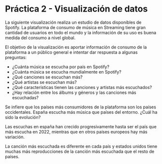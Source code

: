 # Práctica 2 - Visualización de datos

La siguiente visualización realiza un estudio de datos disponibles de Spotify. La plataforma de consumo de música en Streaming tiene gran cantidad de usuarios en todo el mundo y la información de su uso es buena medida del consumo a nivel global.

El objetivo de la visualización es aportar información de consumo de la plataforma a un público general e intentar dar respuesta a algunas preguntas:
  - ¿Cuánta música se escucha por país en Spotify?
  - ¿Cuánta música se escucha mundialmente en Spotify?
  - ¿Qué canciones se escuchan más?
  - ¿Qué artistas se escuchan más?
  - ¿Qué características tienen las canciones y artistas más escuchados? 
  - ¿Hay relación entre los álbums y géneros y las canciones más escuchadas?

<div class="flourish-embed flourish-hierarchy" data-src="visualisation/12509279"><script src="https://public.flourish.studio/resources/embed.js"></script></div>

Se infiere que los países más consumidores de la plataforma son los países occidentales. España escucha más música que países del entorno. ¿Cuál ha sido la evolución?

<div class="flourish-embed flourish-chart" data-src="visualisation/12525434"><script src="https://public.flourish.studio/resources/embed.js"></script></div>

Las escuchas en españa han crecido progresivamente hasta ser el país que más escucha en 2022, mientras que en otros países europeos hay más variación.

<div class="flourish-embed flourish-chart" data-src="visualisation/12508564"><script src="https://public.flourish.studio/resources/embed.js"></script></div>
<div class="flourish-embed flourish-chart" data-src="visualisation/12525778"><script src="https://public.flourish.studio/resources/embed.js"></script></div>

La canción más escuchada es diferente en cada país y estados unidos tiene muchas más reproducciones de la canción más escuchada que el resto de países.
<div class="flourish-embed flourish-scatter" data-src="visualisation/12515003"><script src="https://public.flourish.studio/resources/embed.js"></script></div>
